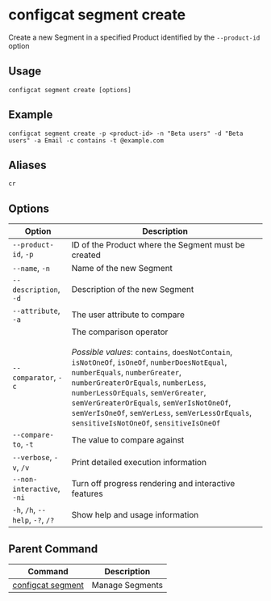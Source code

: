 # configcat segment create
Create a new Segment in a specified Product identified by the `--product-id` option
## Usage
```
configcat segment create [options]
```
## Example
```
configcat segment create -p <product-id> -n "Beta users" -d "Beta users" -a Email -c contains -t @example.com
```
## Aliases
`cr`
## Options
| Option | Description |
| ------ | ----------- |
| `--product-id`, `-p` | ID of the Product where the Segment must be created |
| `--name`, `-n` | Name of the new Segment |
| `--description`, `-d` | Description of the new Segment |
| `--attribute`, `-a` | The user attribute to compare |
| `--comparator`, `-c` | The comparison operator<br/><br/>*Possible values*: `contains`, `doesNotContain`, `isNotOneOf`, `isOneOf`, `numberDoesNotEqual`, `numberEquals`, `numberGreater`, `numberGreaterOrEquals`, `numberLess`, `numberLessOrEquals`, `semVerGreater`, `semVerGreaterOrEquals`, `semVerIsNotOneOf`, `semVerIsOneOf`, `semVerLess`, `semVerLessOrEquals`, `sensitiveIsNotOneOf`, `sensitiveIsOneOf` |
| `--compare-to`, `-t` | The value to compare against |
| `--verbose`, `-v`, `/v` | Print detailed execution information |
| `--non-interactive`, `-ni` | Turn off progress rendering and interactive features |
| `-h`, `/h`, `--help`, `-?`, `/?` | Show help and usage information |
## Parent Command
| Command | Description |
| ------ | ----------- |
| [configcat segment](configcat-segment.md) | Manage Segments |
